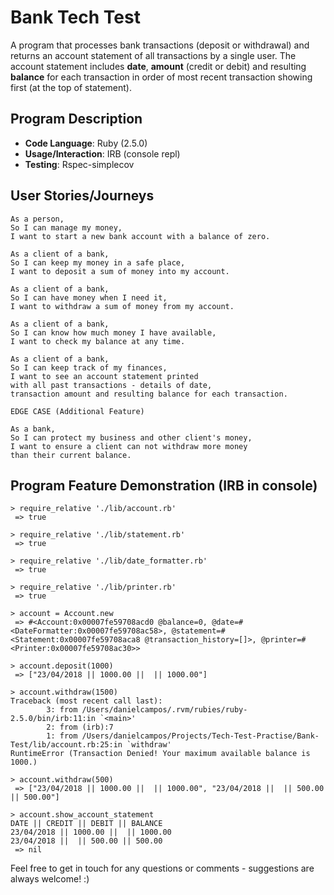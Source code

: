 # Bank Tech Test

A program that processes bank transactions (deposit or withdrawal) and returns an account statement of all transactions by a single user. The account statement includes **date**, **amount** (credit or debit) and resulting **balance** for each transaction in order of most recent transaction showing first (at the top of statement).


## Program Description

* **Code Language**: Ruby (2.5.0)
* **Usage/Interaction**: IRB (console repl)
* **Testing**: Rspec-simplecov


## User Stories/Journeys

```
As a person,
So I can manage my money,
I want to start a new bank account with a balance of zero.

As a client of a bank,
So I can keep my money in a safe place,
I want to deposit a sum of money into my account.

As a client of a bank,
So I can have money when I need it,
I want to withdraw a sum of money from my account.

As a client of a bank,
So I can know how much money I have available,
I want to check my balance at any time.

As a client of a bank,
So I can keep track of my finances,
I want to see an account statement printed
with all past transactions - details of date,
transaction amount and resulting balance for each transaction.

EDGE CASE (Additional Feature)

As a bank,
So I can protect my business and other client's money,
I want to ensure a client can not withdraw more money
than their current balance.

```


## Program Feature Demonstration (IRB in console)
```
> require_relative './lib/account.rb'
 => true

> require_relative './lib/statement.rb'
 => true

> require_relative './lib/date_formatter.rb'
 => true

> require_relative './lib/printer.rb'
 => true

> account = Account.new
 => #<Account:0x00007fe59708acd0 @balance=0, @date=#<DateFormatter:0x00007fe59708ac58>, @statement=#<Statement:0x00007fe59708aca8 @transaction_history=[]>, @printer=#<Printer:0x00007fe59708ac30>>

> account.deposit(1000)
 => ["23/04/2018 || 1000.00 ||  || 1000.00"]

> account.withdraw(1500)
Traceback (most recent call last):
        3: from /Users/danielcampos/.rvm/rubies/ruby-2.5.0/bin/irb:11:in `<main>'
        2: from (irb):7
        1: from /Users/danielcampos/Projects/Tech-Test-Practise/Bank-Test/lib/account.rb:25:in `withdraw'
RuntimeError (Transaction Denied! Your maximum available balance is 1000.)

> account.withdraw(500)
 => ["23/04/2018 || 1000.00 ||  || 1000.00", "23/04/2018 ||  || 500.00 || 500.00"]

> account.show_account_statement
DATE || CREDIT || DEBIT || BALANCE
23/04/2018 || 1000.00 ||  || 1000.00
23/04/2018 ||  || 500.00 || 500.00
 => nil
 ```

Feel free to get in touch for any questions or comments - suggestions are always welcome! :)

